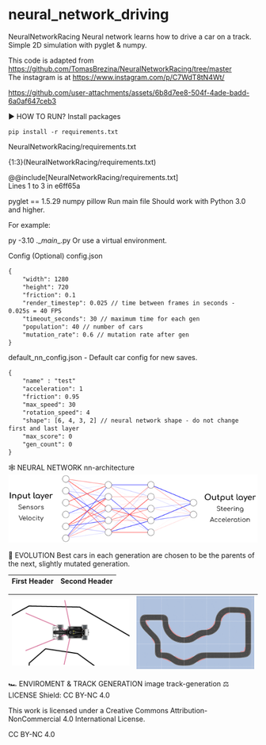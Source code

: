 # neural_network_driving

NeuralNetworkRacing
Neural network learns how to drive a car on a track. Simple 2D simulation with pyglet & numpy.

This code is adapted from https://github.com/TomasBrezina/NeuralNetworkRacing/tree/master<br>
The instagram is at https://www.instagram.com/p/C7WdT8tN4Wt/


https://github.com/user-attachments/assets/6b8d7ee8-504f-4ade-badd-6a0af647ceb3


▶️️ HOW TO RUN?
Install packages
```
pip install -r requirements.txt
```

NeuralNetworkRacing/requirements.txt

{1:3}(NeuralNetworkRacing/requirements.txt) <br>

@@include[NeuralNetworkRacing/requirements.txt]
<br> Lines 1 to 3 in e6ff65a

 pyglet == 1.5.29 
 numpy 
 pillow 
Run main file
Should work with Python 3.0 and higher.

For example:

py -3.10 .\__main__.py
Or use a virtual environment.

Config (Optional)
config.json

```
{
    "width": 1280
    "height": 720
    "friction": 0.1
    "render_timestep": 0.025 // time between frames in seconds - 0.025s = 40 FPS
    "timeout_seconds": 30 // maximum time for each gen
    "population": 40 // number of cars
    "mutation_rate": 0.6 // mutation rate after gen
}
```

default_nn_config.json - Default car config for new saves.
```
{
    "name" : "test" 
    "acceleration": 1
    "friction": 0.95
    "max_speed": 30 
    "rotation_speed": 4
    "shape": [6, 4, 3, 2] // neural network shape - do not change first and last layer
    "max_score": 0
    "gen_count": 0
}
```
🕸️ NEURAL NETWORK
nn-architecture
![neural network](image/neuralnetwork.png)

🧬 EVOLUTION
Best cars in each generation are chosen to be the parents of the next, slightly mutated generation.

| First Header  | Second Header |
| ------------- | ------------- |



|![car tentacles](image/car_tentacles.png)|![track](image/track.gif)|
| ------------- | ------------- |
🏎️ ENVIROMENT & TRACK GENERATION
image	track-generation
⚖️ LICENSE
Shield: CC BY-NC 4.0

This work is licensed under a Creative Commons Attribution-NonCommercial 4.0 International License.

CC BY-NC 4.0
